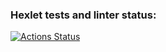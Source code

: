 ### Hexlet tests and linter status:
[![Actions Status](https://github.com/okeangel/python-project-lvl1/workflows/hexlet-check/badge.svg)](https://github.com/okeangel/python-project-lvl1/actions)